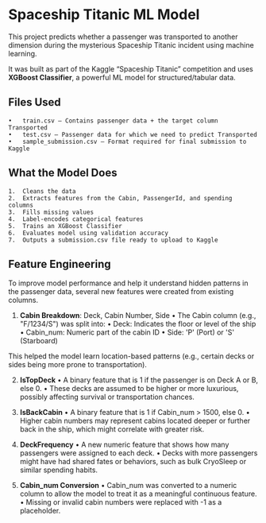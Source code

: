 # Spaceship Titanic ML Model

This project predicts whether a passenger was transported to another dimension during the mysterious Spaceship Titanic incident using machine learning.

It was built as part of the Kaggle “Spaceship Titanic” competition and uses **XGBoost Classifier**, a powerful ML model for structured/tabular data.



## Files Used
	•	train.csv – Contains passenger data + the target column Transported
	•	test.csv – Passenger data for which we need to predict Transported
	•	sample_submission.csv – Format required for final submission to Kaggle



## What the Model Does
	1.	Cleans the data
	2.	Extracts features from the Cabin, PassengerId, and spending columns
	3.	Fills missing values
	4.	Label-encodes categorical features
	5.	Trains an XGBoost Classifier
	6.	Evaluates model using validation accuracy
	7.	Outputs a submission.csv file ready to upload to Kaggle

## Feature Engineering 
To improve model performance and help it understand hidden patterns in the passenger data, several new features were created from existing columns.
1. **Cabin Breakdown**: Deck, Cabin Number, Side
	•	The Cabin column (e.g., "F/1234/S") was split into:
	•	Deck: Indicates the floor or level of the ship
	•	Cabin_num: Numeric part of the cabin ID 
	•	Side: 'P' (Port) or 'S' (Starboard)

This helped the model learn location-based patterns (e.g., certain decks or sides being more prone to transportation).

2. **IsTopDeck**
	•	A binary feature that is 1 if the passenger is on Deck A or B, else 0.
	•	These decks are assumed to be higher or more luxurious, possibly affecting survival or transportation chances.

3. **IsBackCabin**
	•	A binary feature that is 1 if Cabin_num > 1500, else 0.
	•	Higher cabin numbers may represent cabins located deeper or further back in the ship, which might correlate with greater risk.

 4. **DeckFrequency**
	•	A new numeric feature that shows how many passengers were assigned to each deck.
	•	Decks with more passengers might have had shared fates or behaviors, such as bulk CryoSleep or similar spending habits.

5. **Cabin_num Conversion**
	•	Cabin_num was converted to a numeric column to allow the model to treat it as a meaningful continuous feature.
	•	Missing or invalid cabin numbers were replaced with -1 as a placeholder.

